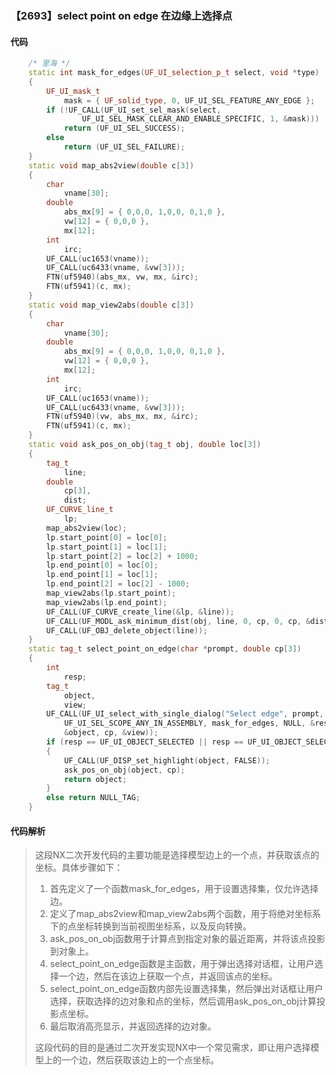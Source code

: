 ### 【2693】select point on edge 在边缘上选择点

#### 代码

```cpp
    /* 里海 */  
    static int mask_for_edges(UF_UI_selection_p_t select, void *type)  
    {  
        UF_UI_mask_t  
            mask = { UF_solid_type, 0, UF_UI_SEL_FEATURE_ANY_EDGE };  
        if (!UF_CALL(UF_UI_set_sel_mask(select,  
                UF_UI_SEL_MASK_CLEAR_AND_ENABLE_SPECIFIC, 1, &mask)))  
            return (UF_UI_SEL_SUCCESS);  
        else  
            return (UF_UI_SEL_FAILURE);  
    }  
    static void map_abs2view(double c[3])  
    {  
        char  
            vname[30];  
        double  
            abs_mx[9] = { 0,0,0, 1,0,0, 0,1,0 },  
            vw[12] = { 0,0,0 },  
            mx[12];  
        int  
            irc;  
        UF_CALL(uc1653(vname));  
        UF_CALL(uc6433(vname, &vw[3]));  
        FTN(uf5940)(abs_mx, vw, mx, &irc);  
        FTN(uf5941)(c, mx);  
    }  
    static void map_view2abs(double c[3])  
    {  
        char  
            vname[30];  
        double  
            abs_mx[9] = { 0,0,0, 1,0,0, 0,1,0 },  
            vw[12] = { 0,0,0 },  
            mx[12];  
        int  
            irc;  
        UF_CALL(uc1653(vname));  
        UF_CALL(uc6433(vname, &vw[3]));  
        FTN(uf5940)(vw, abs_mx, mx, &irc);  
        FTN(uf5941)(c, mx);  
    }  
    static void ask_pos_on_obj(tag_t obj, double loc[3])  
    {  
        tag_t  
            line;  
        double  
            cp[3],  
            dist;  
        UF_CURVE_line_t  
            lp;  
        map_abs2view(loc);  
        lp.start_point[0] = loc[0];  
        lp.start_point[1] = loc[1];  
        lp.start_point[2] = loc[2] + 1000;  
        lp.end_point[0] = loc[0];  
        lp.end_point[1] = loc[1];  
        lp.end_point[2] = loc[2] - 1000;  
        map_view2abs(lp.start_point);  
        map_view2abs(lp.end_point);  
        UF_CALL(UF_CURVE_create_line(&lp, &line));  
        UF_CALL(UF_MODL_ask_minimum_dist(obj, line, 0, cp, 0, cp, &dist, loc, cp));  
        UF_CALL(UF_OBJ_delete_object(line));  
    }  
    static tag_t select_point_on_edge(char *prompt, double cp[3])  
    {  
        int  
            resp;  
        tag_t  
            object,  
            view;  
        UF_CALL(UF_UI_select_with_single_dialog("Select edge", prompt,   
            UF_UI_SEL_SCOPE_ANY_IN_ASSEMBLY, mask_for_edges, NULL, &resp,  
            &object, cp, &view));  
        if (resp == UF_UI_OBJECT_SELECTED || resp == UF_UI_OBJECT_SELECTED_BY_NAME)  
        {  
            UF_CALL(UF_DISP_set_highlight(object, FALSE));  
            ask_pos_on_obj(object, cp);  
            return object;  
        }  
        else return NULL_TAG;  
    }

```

#### 代码解析

> 这段NX二次开发代码的主要功能是选择模型边上的一个点，并获取该点的坐标。具体步骤如下：
>
> 1. 首先定义了一个函数mask_for_edges，用于设置选择集，仅允许选择边。
> 2. 定义了map_abs2view和map_view2abs两个函数，用于将绝对坐标系下的点坐标转换到当前视图坐标系，以及反向转换。
> 3. ask_pos_on_obj函数用于计算点到指定对象的最近距离，并将该点投影到对象上。
> 4. select_point_on_edge函数是主函数，用于弹出选择对话框，让用户选择一个边，然后在该边上获取一个点，并返回该点的坐标。
> 5. select_point_on_edge函数内部先设置选择集，然后弹出对话框让用户选择，获取选择的边对象和点的坐标，然后调用ask_pos_on_obj计算投影点坐标。
> 6. 最后取消高亮显示，并返回选择的边对象。
>
> 这段代码的目的是通过二次开发实现NX中一个常见需求，即让用户选择模型上的一个边，然后获取该边上的一个点坐标。
>
